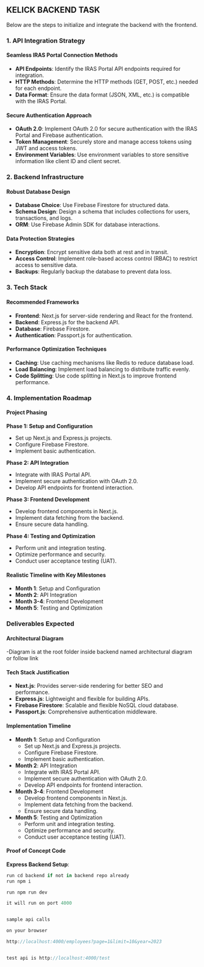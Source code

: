 ## KELICK BACKEND TASK

Below are the steps to initialize and integrate the backend with the frontend.

### 1. API Integration Strategy

#### Seamless IRAS Portal Connection Methods

- **API Endpoints**: Identify the IRAS Portal API endpoints required for integration.
- **HTTP Methods**: Determine the HTTP methods (GET, POST, etc.) needed for each endpoint.
- **Data Format**: Ensure the data format (JSON, XML, etc.) is compatible with the IRAS Portal.

#### Secure Authentication Approach

- **OAuth 2.0**: Implement OAuth 2.0 for secure authentication with the IRAS Portal and Firebase authentication.
- **Token Management**: Securely store and manage access tokens using JWT and access tokens.
- **Environment Variables**: Use environment variables to store sensitive information like client ID and client secret.

### 2. Backend Infrastructure

#### Robust Database Design

- **Database Choice**: Use Firebase Firestore for structured data.
- **Schema Design**: Design a schema that includes collections for users, transactions, and logs.
- **ORM**: Use Firebase Admin SDK for database interactions.

#### Data Protection Strategies

- **Encryption**: Encrypt sensitive data both at rest and in transit.
- **Access Control**: Implement role-based access control (RBAC) to restrict access to sensitive data.
- **Backups**: Regularly backup the database to prevent data loss.

### 3. Tech Stack

#### Recommended Frameworks

- **Frontend**: Next.js for server-side rendering and React for the frontend.
- **Backend**: Express.js for the backend API.
- **Database**: Firebase Firestore.
- **Authentication**: Passport.js for authentication.

#### Performance Optimization Techniques

- **Caching**: Use caching mechanisms like Redis to reduce database load.
- **Load Balancing**: Implement load balancing to distribute traffic evenly.
- **Code Splitting**: Use code splitting in Next.js to improve frontend performance.

### 4. Implementation Roadmap

#### Project Phasing

**Phase 1: Setup and Configuration**

- Set up Next.js and Express.js projects.
- Configure Firebase Firestore.
- Implement basic authentication.

**Phase 2: API Integration**

- Integrate with IRAS Portal API.
- Implement secure authentication with OAuth 2.0.
- Develop API endpoints for frontend interaction.

**Phase 3: Frontend Development**

- Develop frontend components in Next.js.
- Implement data fetching from the backend.
- Ensure secure data handling.

**Phase 4: Testing and Optimization**

- Perform unit and integration testing.
- Optimize performance and security.
- Conduct user acceptance testing (UAT).

#### Realistic Timeline with Key Milestones

- **Month 1**: Setup and Configuration
- **Month 2**: API Integration
- **Month 3-4**: Frontend Development
- **Month 5**: Testing and Optimization

### Deliverables Expected

#### Architectural Diagram

-Diagram is at the root folder inside backend  named architectural diagram  or follow link 

#### Tech Stack Justification

- **Next.js**: Provides server-side rendering for better SEO and performance.
- **Express.js**: Lightweight and flexible for building APIs.
- **Firebase Firestore**: Scalable and flexible NoSQL cloud database.
- **Passport.js**: Comprehensive authentication middleware.

#### Implementation Timeline

- **Month 1**: Setup and Configuration
  - Set up Next.js and Express.js projects.
  - Configure Firebase Firestore.
  - Implement basic authentication.
- **Month 2**: API Integration
  - Integrate with IRAS Portal API.
  - Implement secure authentication with OAuth 2.0.
  - Develop API endpoints for frontend interaction.
- **Month 3-4**: Frontend Development
  - Develop frontend components in Next.js.
  - Implement data fetching from the backend.
  - Ensure secure data handling.
- **Month 5**: Testing and Optimization
  - Perform unit and integration testing.
  - Optimize performance and security.
  - Conduct user acceptance testing (UAT).

#### Proof of Concept Code

**Express Backend Setup**:

```typescript
run cd backend if not in backend repo already
run npm i

run npm run dev

it will run on port 4000


sample api calls

on your browser

http://localhost:4000/employees?page=1&limit=10&year=2023


test api is http://localhost:4000/test

```
